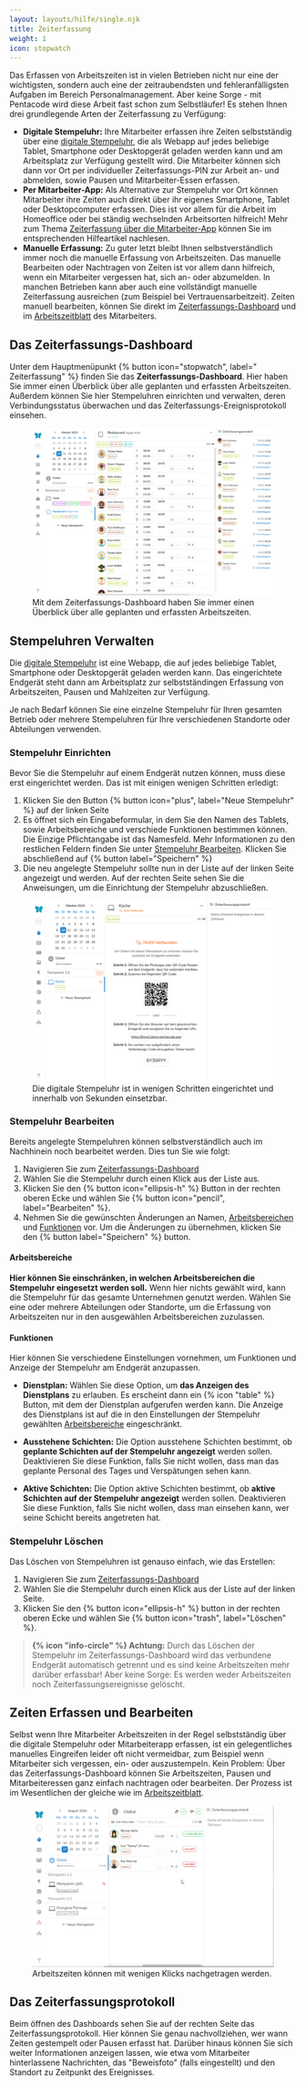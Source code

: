 ```yaml
---
layout: layouts/hilfe/single.njk
title: Zeiterfassung
weight: 1
icon: stopwatch
---
```


Das Erfassen von Arbeitszeiten ist in vielen Betrieben nicht nur eine der wichtigsten, sondern auch eine der zeitraubendsten und fehleranfälligsten Aufgaben im Bereich Personalmanagement. Aber keine Sorge - mit Pentacode wird diese Arbeit fast schon zum Selbstläufer! Es stehen Ihnen drei grundlegende Arten der Zeiterfassung zu Verfügung:

- **Digitale Stempeluhr:** Ihre Mitarbeiter erfassen ihre Zeiten selbstständig über eine [digitale Stempeluhr](/hilfe/stempeluhr/), die als Webapp auf jedes beliebige Tablet, Smartphone oder Desktopgerät geladen werden kann und am Arbeitsplatz zur Verfügung gestellt wird. Die Mitarbeiter können sich dann vor Ort per individueller Zeiterfassungs-PIN zur Arbeit an- und abmelden, sowie Pausen und Mitarbeiter-Essen erfassen.
- **Per Mitarbeiter-App:** Als Alternative zur Stempeluhr vor Ort können Mitarbeiter ihre Zeiten auch direkt über ihr eigenes Smartphone, Tablet oder Desktopcomputer erfassen. Dies ist vor allem für die Arbeit im Homeoffice oder bei ständig wechselnden Arbeitsorten hilfreich! Mehr zum Thema [Zeiterfassung über die Mitarbeiter-App](/hilfe/handbuch/mitarbeiter-app/#zeiterfassung) können Sie im entsprechenden Hilfeartikel nachlesen.
- **Manuelle Erfassung:** Zu guter letzt bleibt Ihnen selbstverständlich immer noch die manuelle Erfassung von Arbeitszeiten. Das manuelle Bearbeiten oder Nachtragen von Zeiten ist vor allem dann hilfreich, wenn ein Mitarbeiter vergessen hat, sich an- oder abzumelden. In manchen Betrieben kann aber auch eine vollständigt manuelle Zeiterfassung ausreichen (zum Beispiel bei Vertrauensarbeitzeit). Zeiten manuell bearbeiten, können Sie direkt im [Zeiterfassungs-Dashboard](#zeiten-erfassen-und-bearbeiten) und im [Arbeitszeitblatt](/hilfe/handbuch/mitarbeiter/arbeitszeiten/) des Mitarbeiters.

## Das Zeiterfassungs-Dashboard

Unter dem Hauptmenüpunkt {% button icon="stopwatch", label=" Zeiterfassung" %} finden Sie das **Zeiterfassungs-Dashboard**. Hier haben Sie immer einen Überblick über alle geplanten und erfassten Arbeitszeiten. Außerdem können Sie hier Stempeluhren einrichten und verwalten, deren Verbindungsstatus überwachen und das Zeiterfassungs-Ereignisprotokoll einsehen. 

<figure>
<img src="dashboard_1.png" />
<figcaption>Mit dem Zeiterfassungs-Dashboard haben Sie immer einen Überblick über alle geplanten und erfassten Arbeitszeiten.</figcaption>
</figure>

## Stempeluhren Verwalten

Die [digitale Stempeluhr](/hilfe/stempeluhr/) ist eine Webapp, die auf jedes beliebige Tablet, Smartphone oder Desktopgerät geladen werden kann. Das eingerichtete Endgerät steht dann am Arbeitsplatz zur selbstständingen Erfassung von Arbeitszeiten, Pausen und Mahlzeiten zur Verfügung.

Je nach Bedarf können Sie eine einzelne Stempeluhr für Ihren gesamten Betrieb oder mehrere Stempeluhren für Ihre verschiedenen Standorte oder Abteilungen verwenden.

### Stempeluhr Einrichten

Bevor Sie die Stempeluhr auf einem Endgerät nutzen können, muss diese erst eingerichtet werden. Das ist mit einigen wenigen Schritten erledigt:

1. Klicken Sie den Button {% button icon="plus", label="Neue Stempeluhr" %} auf der linken Seite
2. Es öffnet sich ein Eingabeformular, in dem Sie den Namen des Tablets, sowie Arbeitsbereiche und verschiede Funktionen bestimmen können. Die Einzige Pflichtangabe ist das Namesfeld. Mehr Informationen zu den restlichen Feldern finden Sie unter [Stempeluhr Bearbeiten](#stempeluhr-bearbeiten). Klicken Sie abschließend auf {% button label="Speichern" %}
3. Die neu angelegte Stempeluhr sollte nun in der Liste auf der linken Seite angezeigt und werden. Auf der rechten Seite sehen Sie die Anweisungen, um die Einrichtung der Stempeluhr abzuschließen.

<figure>
<img src="stempeluhr_einrichten_2.png" />
<figcaption>Die digitale Stempeluhr ist in wenigen Schritten eingerichtet und innerhalb von Sekunden einsetzbar.</figcaption>
</figure>

### Stempeluhr Bearbeiten

Bereits angelegte Stempeluhren können selbstverständlich auch im Nachhinein noch bearbeitet werden. Dies tun Sie wie folgt:

1. Navigieren Sie zum [Zeiterfassungs-Dashboard](#das-zeiterfassungs-dashboard)
2. Wählen Sie die Stempeluhr durch einen Klick aus der Liste aus.
3. Klicken Sie den {% button icon="ellipsis-h" %} Button in der rechten oberen Ecke und wählen Sie {% button icon="pencil", label="Bearbeiten" %}.
4. Nehmen Sie die gewünschten Änderungen an Namen, [Arbeitsbereichen](#arbeitsbereiche) und [Funktionen](#funktionen) vor. Um die Änderungen zu übernehmen, klicken Sie den {% button label="Speichern" %} button.

#### Arbeitsbereiche

**Hier können Sie einschränken, in welchen Arbeitsbereichen die Stempeluhr eingesetzt werden soll.** Wenn hier nichts gewählt wird, kann die Stempeluhr für das gesamte Unternehmen genutzt werden. Wählen Sie eine oder mehrere Abteilungen oder Standorte, um die Erfassung von Arbeitszeiten nur in den ausgewählen Arbeitsbereichen zuzulassen.

#### Funktionen

Hier können Sie verschiedene Einstellungen vornehmen, um Funktionen und Anzeige der Stempeluhr am Endgerät anzupassen.

- **Dienstplan:** Wählen Sie diese Option, um **das Anzeigen des Dienstplans** zu erlauben. Es erscheint dann ein {% icon "table" %} Button, mit dem der Dienstplan aufgerufen werden kann. Die Anzeige des Dienstplans ist auf die in den Einstellungen der Stempeluhr gewählten [Arbeitsbereiche](#arbeitsbereiche) eingeschränkt.

- **Ausstehene Schichten:** Die Option ausstehene Schichten bestimmt, ob **geplante Schichten auf der Stempeluhr angezeigt** werden sollen. Deaktivieren Sie diese Funktion, falls Sie nicht wollen, dass man das geplante Personal des Tages und Verspätungen sehen kann.

- **Aktive Schichten:** Die Option aktive Schichten bestimmt, ob **aktive Schichten auf der Stempeluhr angezeigt** werden sollen. Deaktivieren Sie diese Funktion, falls Sie nicht wollen, dass man einsehen kann, wer seine Schicht bereits angetreten hat. 

### Stempeluhr Löschen

Das Löschen von Stempeluhren ist genauso einfach, wie das Erstellen:

1. Navigieren Sie zum [Zeiterfassungs-Dashboard](#das-zeiterfassungs-dashboard)
2. Wählen Sie die Stempeluhr durch einen Klick aus der Liste auf der linken Seite.
3. Klicken Sie den {% button icon="ellipsis-h" %} button in der rechten oberen Ecke und wählen Sie {% button icon="trash", label="Löschen" %}.

> **{% icon "info-circle" %} Achtung:** Durch das Löschen der Stempeluhr im Zeiterfassungs-Dashboard wird das verbundene Endgerät automatisch getrennt und es sind keine Arbeitszeiten mehr darüber erfassbar! Aber keine Sorge: Es werden weder Arbeitszeiten noch Zeiterfassungsereignisse gelöscht.

## Zeiten Erfassen und Bearbeiten

Selbst wenn Ihre Mitarbeiter Arbeitszeiten in der Regel selbstständig über die digitale Stempeluhr oder Mitarbeiterapp erfassen, ist ein gelegentliches manuelles Eingreifen leider oft nicht vermeidbar, zum Beispiel wenn Mitarbeiter sich vergessen, ein- oder auszustempeln. Kein Problem: Über das Zeiterfassungs-Dashboard können Sie Arbeitszeiten, Pausen und Mitarbeiteressen ganz einfach nachtragen oder bearbeiten. Der Prozess ist im Wesentlichen der gleiche wie im [Arbeitszeitblatt](/hilfe/handbuch/mitarbeiter/arbeitszeiten/#arbeitszeit-bearbeiten). 

<figure>
<img src="nachtrag.gif" />
<figcaption>Arbeitszeiten können mit wenigen Klicks nachgetragen werden.</figcaption>
</figure>

## Das Zeiterfassungsprotokoll

Beim öffnen des Dashboards sehen Sie auf der rechten Seite das Zeiterfassungsprotokoll. Hier können Sie genau nachvollziehen, wer wann Zeiten gestempelt oder Pausen erfasst hat. Darüber hinaus können Sie sich weiter Informationen anzeigen lassen, wie etwa vom Mitarbeiter hinterlassene Nachrichten, das "Beweisfoto" (falls eingestellt) und den Standort zu Zeitpunkt des Ereignisses.